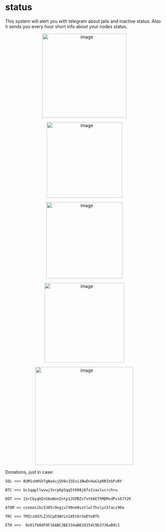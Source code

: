 # status
This system will alert you with telegram about jails and inactive status. Also it sends you every hour short info about your nodes status.

<p align="center">
  <img width="268" alt="image" src="https://user-images.githubusercontent.com/41644451/169718035-70aa9c84-2a92-41da-9949-ea0ad5dc570a.png">
</p>
<p align="center">
  <img width="241" alt="image" src="https://user-images.githubusercontent.com/41644451/169718096-c93b235e-6909-447e-b694-af0990c42c74.png">
</p>
<p align="center">
  <img width="243" alt="image" src="https://user-images.githubusercontent.com/41644451/169718055-c80de78e-f0a3-4652-bcd7-71f9f3593f21.png">
</p>
<p align="center">
  <img width="254" alt="image" src="https://user-images.githubusercontent.com/41644451/169718180-4466b76e-dfa4-4dd2-9eb8-769445909650.png">
</p>
<p align="center">
  <img width="312" alt="image" src="https://user-images.githubusercontent.com/41644451/169718085-ffb7bd55-bf69-4bda-802b-6ad1b7981009.png">
</p>

Donations, just in case:

`SOL >>> 8UM1sHHShTgNa4vjQV6v1SEvi3BwDn4wG1pRRZnbFvRY`

`BTC >>> bc1qqpllwvwj3vrp6p5qq5t698j6fx2zaxlucrchru`

`DOT >>> 15rCbyqHZnS6oWon2ntp1JGPBZsTxt66EThMDMxdPxs67Y2K`

`ATOM >> cosmos1kc5305r9ngjvl99nm9vztlwlfhvlys5facz96e`

`TRC >>> TMZczdd7LZJSCp83WrLn245t6rSeEYeBTh`

`ETH >>>  0x81fb0dF0F16ABC3BE334aB619154C9b3736aB9c1`
